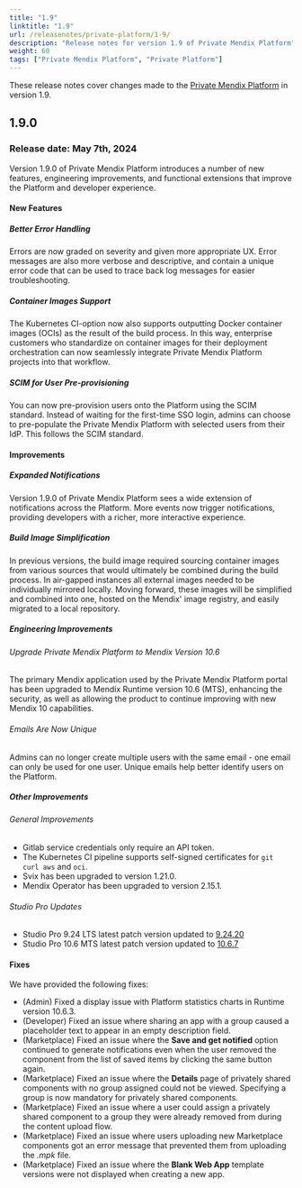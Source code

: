 ```yaml
---
title: "1.9"
linktitle: "1.9"
url: /releasenotes/private-platform/1-9/
description: "Release notes for version 1.9 of Private Mendix Platform"
weight: 60
tags: ["Private Mendix Platform", "Private Platform"]
---
```


These release notes cover changes made to the [Private Mendix Platform](/private-mendix-platform/) in version 1.9.

## 1.9.0

### Release date: May 7th, 2024

Version 1.9.0 of Private Mendix Platform introduces a number of new features, engineering improvements, and functional extensions that improve the Platform and developer experience. 

#### New Features

##### Better Error Handling

Errors are now graded on severity and given more appropriate UX. Error messages are also more verbose and descriptive, and contain a unique error code that can be used to trace back log messages for easier troubleshooting.

##### Container Images Support

The Kubernetes CI-option now also supports outputting Docker container images (OCIs) as the result of the build process. In this way, enterprise customers who standardize on container images for their deployment orchestration can now seamlessly integrate Private Mendix Platform projects into that workflow.

##### SCIM for User Pre-provisioning

You can now pre-provision users onto the Platform using the SCIM standard. Instead of waiting for the first-time SSO login, admins can choose to pre-populate the Private Mendix Platform with selected users from their IdP. This follows the SCIM standard.

#### Improvements

##### Expanded Notifications

Version 1.9.0 of Private Mendix Platform sees a wide extension of notifications across the Platform. More events now trigger notifications, providing developers with a richer, more interactive experience.

##### Build Image Simplification

In previous versions, the build image required sourcing container images from various sources that would ultimately be combined during the build process. In air-gapped instances all external images needed to be individually mirrored locally. Moving forward, these images will be simplified and combined into one, hosted on the Mendix' image registry, and easily migrated to a local repository.

##### Engineering Improvements

###### Upgrade Private Mendix Platform to Mendix Version 10.6

The primary Mendix application used by the Private Mendix Platform portal has been upgraded to Mendix Runtime version 10.6 (MTS), enhancing the security, as well as allowing the product to continue improving with new Mendix 10 capabilities.

###### Emails Are Now Unique

Admins can no longer create multiple users with the same email - one email can only be used for one user. Unique emails help better identify users on the Platform.

##### Other Improvements

###### General Improvements

* Gitlab service credentials only require an API token.
* The Kubernetes CI pipeline supports self-signed certificates for `git curl aws` and `oci`.
* Svix has been upgraded to version 1.21.0.
* Mendix Operator has been upgraded to version 2.15.1.

###### Studio Pro Updates

* Studio Pro 9.24 LTS latest patch version updated to [9.24.20](/releasenotes/studio-pro/9.24/#92420)
* Studio Pro 10.6 MTS latest patch version updated to [10.6.7](/releasenotes/studio-pro/10.6/#1067)

#### Fixes

We have provided the following fixes:

* (Admin) Fixed a display issue with Platform statistics charts in Runtime version 10.6.3.
* (Developer) Fixed an issue where sharing an app with a group caused a placeholder text to appear in an empty description field.
* (Marketplace) Fixed an issue where the **Save and get notified** option continued to generate notifications even when the user removed the component from the list of saved items by clicking the same button again.
* (Marketplace) Fixed an issue where the **Details** page of privately shared components with no group assigned could not be viewed. Specifying a group is now mandatory for privately shared components.
* (Marketplace) Fixed an issue where a user could assign a privately shared component to a group they were already removed from during the content upload flow.
* (Marketplace) Fixed an issue where users uploading new Marketplace components got an error message that prevented them from uploading the *.mpk* file.
* (Marketplace) Fixed an issue where the **Blank Web App** template versions were not displayed when creating a new app.
